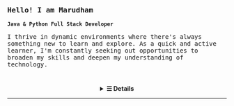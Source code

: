   <h3>
    <samp>
      Hello! I am 
      <b>Marudham</b>
      <br>
    </samp>  
  </h3>

**`Java & Python Full Stack Developer`**
  <p>
    <samp>
      I thrive in dynamic environments where there's always something new to learn and explore. As a quick and active learner, I'm constantly seeking out opportunities to broaden my skills and deepen my understanding of technology.
    </samp>
  </p>
<!--   <hr> -->

#
<details>
<!--   <summary><b> View Details.</b></summary> -->
  <summary align="center"><b>&#9776; Details</b></summary>
  <h3>  Languages and Tools</h3>
    <img align="left" alt="Java" width="30px" style="padding-right:10px;" src="https://cdn.jsdelivr.net/gh/devicons/devicon@latest/icons/java/java-original.svg" />
    <img align="left" alt="Python" width="30px" style="padding-right:10px;" src="https://cdn.jsdelivr.net/gh/devicons/devicon@latest/icons/python/python-original.svg" />
    <img align="left" alt="Javascript" width="30px" style="padding-right:10px;" src="https://cdn.jsdelivr.net/gh/devicons/devicon@latest/icons/javascript/javascript-original.svg" />
    <img align="left" alt="HTML" width="30px" style="padding-right:10px;" src="https://cdn.jsdelivr.net/gh/devicons/devicon@latest/icons/html5/html5-original.svg" />
    <img align="left" alt="CSS" width="30px" style="padding-right:10px;" src="https://cdn.jsdelivr.net/gh/devicons/devicon@latest/icons/css3/css3-original.svg" />
    <img align="left" alt="MySQL" width="30px" style="padding-right:10px;" src="https://cdn.jsdelivr.net/gh/devicons/devicon@latest/icons/mysql/mysql-original.svg" />
    <img align="left" alt="Spring Boot" width="30px" style="padding-right:10px;" src="https://cdn.jsdelivr.net/gh/devicons/devicon@latest/icons/spring/spring-original.svg" />
    <img align="left" alt="React" width="30px" style="padding-right:10px;" src="https://cdn.jsdelivr.net/gh/devicons/devicon@latest/icons/react/react-original.svg" />
    <img align="left" alt="Hibernate" width="30px" style="padding-right:10px;" src="https://cdn.jsdelivr.net/gh/devicons/devicon@latest/icons/hibernate/hibernate-original.svg" />
    <img align="left" alt="Maven" width="30px" style="padding-right:10px;" src="https://cdn.jsdelivr.net/gh/devicons/devicon@latest/icons/maven/maven-original.svg" />
    <img align="left" alt="Github" width="30px" style="padding-right:10px;" src="https://cdn.jsdelivr.net/gh/devicons/devicon@latest/icons/github/github-original.svg" />
    <img align="left" alt="Postman" width="30px" style="padding-right:10px;" src="https://cdn.jsdelivr.net/gh/devicons/devicon@latest/icons/postman/postman-original.svg" />
<br>
    
### Resume
  <samp>
  For additional information, refer to my <a targrt="_blank" href="https://drive.google.com/file/d/13KYmKt1PcTed6czbEjrdhdZZDZnpgJ0E/view?usp=sharing">resume</a>.
  </samp>

<h3>Contact Me</h3>
    📧 Email: <a href="mailto:marudham.ts.contact@gmail.com">marudham.ts.contact@gmail.com</a>  

### Links
<a href="https://www.linkedin.com/in/marudham-t-s" target="_blank">LinkedIn</a> | 
<a href="https://github.com/Marudham" target="_blank">GitHub</a> | 
<a href="https://www.hackerrank.com/profile/marudham369" target="_blank">HackerRank</a>
 
<details>
  <summary><b>My Github Stats</b></summary><br>
  
  ![Marudham's Stats](https://github-readme-stats.vercel.app/api?username=Marudham&theme=vue-dark&show_icons=true&hide_border=true&count_private=true)
  ![Marudham's Top Languages](https://github-readme-stats.vercel.app/api/top-langs/?username=Marudham&theme=vue-dark&show_icons=true&hide_border=true&layout=compact)
  </details>
  </details>
  <hr>
